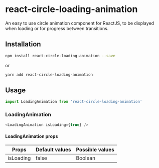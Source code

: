 # react-circle-loading-animation

An easy to use circle animation component for ReactJS, to be displayed when loading or for progress between transitions.

## Installation

  ```bash
  npm install react-circle-loading-animation --save
  ```
  or
  ```bash
  yarn add react-circle-loading-animation
  ```

## Usage

```js
import LoadingAnimation from 'react-circle-loading-animation'
```

### LoadingAnimation

```js
<LoadingAnimation isLoading={true} />
```
#### LoadingAnimation props

| Props                  | Default values | Possible values                            |
| ---------------------- | -------------- | ------------------------------------------ |
| isLoading              | false          | Boolean                                    |